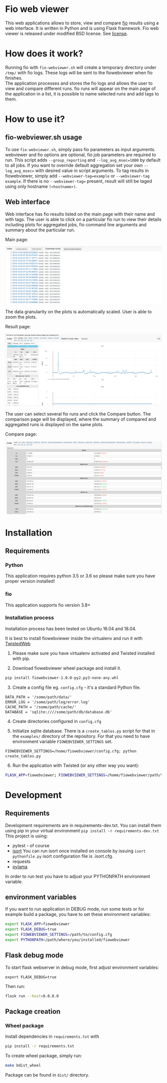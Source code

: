 Fio web viewer
==========

This web applications allows to store, view and compare
 [fio](https://github.com/axboe/fio) results using a web interface.
 It is written in Python and is using Flask framework.
 Fio web viewer is released under modified BSD license. See [license](LICENSE).

# How does it work?

Running fio with `fio-webviewer.sh`  will create a temporary directory under
 `/tmp/` with fio logs. These logs will be sent to the fiowebviewer when
  fio finishes.  
The application processes and stores the fio logs and allows the user to view
 and compare different runs.
fio runs will appear on the main page of the application in a list,
 it is possible to name selected runs and add tags to them.

# How to use it?

## fio-webviewer.sh usage

To use `fio-webviewer.sh`, simply pass fio parameters as input arguments.
webviewer and fio options are optional, fio job parameters are required to run.
This script adds `--group_reporting` and `--log_avg_msec=1000`
 by default to all jobs.
If you want to override default aggregation set your own `--log_avg_msec=`
with desired value in script arguments.
To tag results in fiowebviewer, simply add
 `--webviewer-tag=example` or `--webviewer-tag example`.
If there is no `--webviewer-tag=` present, result will still be taged using
only hostname `(<hostname>)`.

## Web interface

Web interface has fio results listed on the main page with their name and
 with tags. The user is able to click on a particular fio run to view their
 details including plots for aggregated jobs, fio command line arguments
 and summary about the particular run.
 
 Main page:
 
 ![Fio web viewer index page](docs/static/images/index.jpg)

The data granularity on the plots is automatically scaled. User is able to
 zoom the plots.
 
 Result page:
 
 ![Fio web viewer result page](docs/static/images/fio_result_view.jpg)

The user can select several fio runs and click the Compare button.
 The comparison page will be displayed, where the summary of compared
 and aggregated runs is displayed on the same plots.
 
 Compare page:
 
 ![Fio web viewer comparision page](docs/static/images/comparision_view.jpg)

# Installation

## Requirements

### Python

This application requires python 3.5 or 3.6 so please make sure you have
 proper version installed!

### fio

This application supports fio version 3.8+

### Installation process

Installation process has been tested on Ubuntu 16.04 and 18.04.

It is best to install fiowebviewer inside the virtualenv and run it with
 [TwistedWeb](https://twistedmatrix.com/trac/wiki/TwistedWeb)

1. Please make sure you have virtualenv activated and Twisted
 installed with pip.

2. Download fiowebviewer wheel package and install it.

```bash
pip install fiowebviewer-1.0.0-py2.py3-none-any.whl
```

3. Create a config file eg. `config.cfg` - it's a standard Python file.

```
DATA_PATH = '/some/path/data/'
ERROR_LOG = '/some/path/log/error.log'
CACHE_PATH = '/some/path/cache/'
DATABASE = 'sqlite:////some/path/db/database.db'
```

4. Create directories configured in `config.cfg`

5. Initialize sqlite database. There is a `create_tables.py` script for
 that in the `examples/` directory of the repository.
For that you need to have environment variable `FIOWEBVIEWER_SETTINGS` set.

```
FIOWEBVIEWER_SETTINGS=/home/fiowebviewer/config.cfg; python create_tables.py
```

6. Run the application with Twisted (or any other way you want):

```bash
FLASK_APP=fiowebviewer; FIOWEBVIEWER_SETTINGS=/home/fiowebviewer/path/to/config.cfg; twistd -n web --wsgi fiowebviewer.application
```

# Development

## Requirements

Development requirements are in requirements-dev.txt. You can install them
 using pip in your virtual environment `pip install -r requirements-dev.txt`
This project is using:

* pytest - of course
* [isort](https://github.com/timothycrosley/isort)
You can run isort once installed on console by issuing `isort pythonfile.py`
 isort configuration file is .isort.cfg.
* requests
* [pylama](https://github.com/klen/pylama)

In order to run test you have to adjust your PYTHONPATH environment variable.

## environment variables

If you want to run application in DEBUG mode, run some tests or for example
 build a package, you have to set these environment variables:

```bash
export FLASK_APP=fiowebviewer
export FLASK_DEBUG=true
export FIOWEBVIEWER_SETTINGS=/path/to/config.cfg
export PYTHONPATH=/path/where/you/installed/fiowebviewer
```

## Flask debug mode

To start flask webserver in debug mode, first adjust environment variables:

```
export FLASK_DEBUG=true
```

Then run:

```bash
flask run --host=0.0.0.0
```

## Package creation

### Wheel package

Install dependencies in `requirements.txt` with

```bash
pip install -r requirements.txt
```

To create wheel package, simply run:

```bash
make bdist_wheel
```

Package can be found in `dist/` directory.
